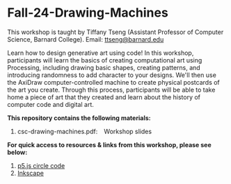 # Fall-24-Drawing-Machines

This workshop is taught by Tiffany Tseng (Assistant Professor of Computer Science, Barnard College). 
Email: ttseng@barnard.edu

Learn how to design generative art using code!  In this workshop, participants will learn the basics of creating computational art using Processing, including drawing basic shapes, creating patterns, and introducing randomness to add character to your designs.  We'll then use the AxiDraw computer-controlled machine to create physical postcards of the art you create. Through this process, participants will be able to take home a piece of art that they created and learn about the history of computer code and digital art.

**This repository contains the following materials:**
  1. csc-drawing-machines.pdf: &ensp; Workshop slides

**For quick access to resources & links from this workshop, please see below:**
  1. [p5.js circle code](https://editor.p5js.org/scientiffic/sketches/0-JsFltIK)
  2. [Inkscape](https://inkscape.org/)
